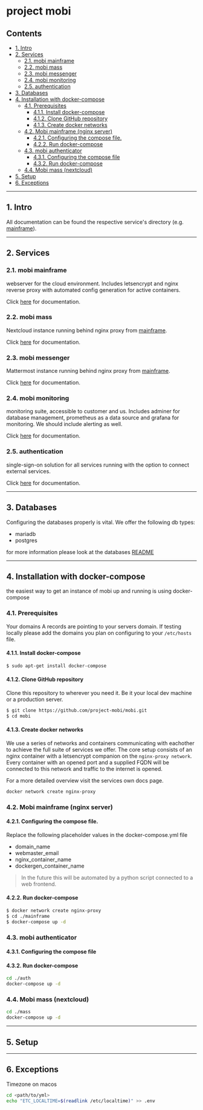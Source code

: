# project mobi <!-- omit in toc -->
## Contents <!-- omit in toc -->
- [1. Intro](#1-intro)
- [2. Services](#2-services)
  - [2.1. mobi mainframe](#21-mobi-mainframe)
  - [2.2. mobi mass](#22-mobi-mass)
  - [2.3. mobi messenger](#23-mobi-messenger)
  - [2.4. mobi monitoring](#24-mobi-monitoring)
  - [2.5. authentication](#25-authentication)
- [3. Databases](#3-databases)
- [4. Installation with docker-compose](#4-installation-with-docker-compose)
  - [4.1. Prerequisites](#41-prerequisites)
    - [4.1.1. Install docker-compose](#411-install-docker-compose)
    - [4.1.2. Clone GitHub repository](#412-clone-github-repository)
    - [4.1.3. Create docker networks](#413-create-docker-networks)
  - [4.2. Mobi mainframe (nginx server)](#42-mobi-mainframe-nginx-server)
    - [4.2.1. Configuring the compose file.](#421-configuring-the-compose-file)
    - [4.2.2. Run docker-compose](#422-run-docker-compose)
  - [4.3. mobi authenticator](#43-mobi-authenticator)
    - [4.3.1. Configuring the compose file](#431-configuring-the-compose-file)
    - [4.3.2. Run docker-compose](#432-run-docker-compose)
  - [4.4. Mobi mass (nextcloud)](#44-mobi-mass-nextcloud)
- [5. Setup](#5-setup)
- [6. Exceptions](#6-exceptions)

---
## 1. Intro
All documentation can be found the respective service's directory (e.g. [mainframe](./mainframe)).

---
## 2. Services
### 2.1. mobi mainframe
webserver for the cloud environment. Includes letsencrypt and nginx reverse proxy with automated config generation for active containers.

Click [here](./mainframe/README.md) for documentation.

### 2.2. mobi mass
Nextcloud instance running behind nginx proxy from [mainframe](#21-mobi-mainframe).

Click [here](./mass/README.md) for documentation.

### 2.3. mobi messenger
Mattermost instance running behind nginx proxy from [mainframe](#21-mobi-mainframe).

Click [here](./messenger/README.md) for documentation.

### 2.4. mobi monitoring
monitoring suite, accessible to customer and us. Includes adminer for database management, prometheus as a data source and grafana for monitoring. We should include alerting as well.

Click [here](./monitoring/README.md) for documentation.

### 2.5. authentication
single-sign-on solution for all services running with the option to connect external services.

Click [here](./auth/README.md) for documentation.

---
## 3. Databases
Configuring the databases properly is vital. We offer the following db types:
- mariadb
- postgres

for more information please look at the databases [README](./backend/databases.md)

---
## 4. Installation with docker-compose
the easiest way to get an instance of mobi up and running is using docker-compose

### 4.1. Prerequisites
Your domains A records are pointing to your servers domain. If testing locally please add the domains you plan on configuring to your `/etc/hosts` file.

#### 4.1.1. Install docker-compose
```bash
$ sudo apt-get install docker-compose
```

#### 4.1.2. Clone GitHub repository
Clone this repository to wherever you need it. Be it your local dev machine or a production server. 
```bash
$ git clone https://github.com/project-mobi/mobi.git
$ cd mobi
```

#### 4.1.3. Create docker networks
We use a series of networks and containers communicating with eachother to achieve the full suite of services we offer. The core setup consists of an nginx container with a letsencrypt companion on the `nginx-proxy network`. Every container with an opened port and a supplied FQDN will be connected to this network and traffic to the internet is opened.

For a more detailed overview visit the services own docs page.

```bash
docker network create nginx-proxy
```

### 4.2. Mobi mainframe (nginx server)
#### 4.2.1. Configuring the compose file. 
Replace the following placeholder values in the docker-compose.yml file
- domain_name
- webmaster_email
- nginx_container_name
- dockergen_container_name
>In the future this will be automated by a python script connected to a web frontend.

#### 4.2.2. Run docker-compose 
```bash
$ docker network create nginx-proxy
$ cd ./mainframe
$ docker-compose up -d
```
### 4.3. mobi authenticator
#### 4.3.1. Configuring the compose file
#### 4.3.2. Run docker-compose
```bash
cd ./auth
docker-compose up -d
```
<!--
### 4.3. Mobi databases
```bash
docker network create database-network
cd ./databases
docker-compose up -d
```
-->
### 4.4. Mobi mass (nextcloud)
```bash
cd ./mass
docker-compose up -d
```

---
## 5. Setup


---
## 6. Exceptions


Timezone on macos 
```bash
cd <path/to/yml>
echo "ETC_LOCALTIME=$(readlink /etc/localtime)" >> .env
```




